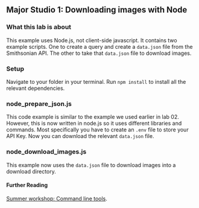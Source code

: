 ## Major Studio 1: Downloading images with Node

### What this lab is about
This example uses Node.js, not client-side javascript. It contains two example scripts. One to create a query and create a `data.json` file from the Smithsonian API. The other to take that `data.json` file to download images.

### Setup
Navigate to your folder in your terminal.
Run `npm install` to install all the relevant dependencies.

### node_prepare_json.js
This code example is similar to the example we used earlier in lab 02. However, this is now written in node.js so it uses different libraries and commands. Most specifically you have to create an `.env` file to store your API Key. Now you can download the relevant `data.json` file.

### node_download_images.js
This example now uses the `data.json` file to download images into a download directory.


#### Further Reading
[Summer workshop: Command line tools](https://canvas.newschool.edu/courses/1528255/modules#module_2326390).
